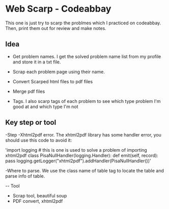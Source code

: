 # Web Scarp - Codeabbay

This one is just try to scarp the problmes which I practiced on codeabbay.
Then, print them out for review and make notes.

## Idea
- Get problem names. I get the solved problem name list from my profile and store it in a txt file.
- Scrap each problem page using their name. 
- Convert Scarped html files to pdf files
- Merge pdf files

- Tags. I also scarp tags of each problem to see which type problem I'm good at and which type I'm not

## Key step or tool
-Step
-Xhtml2pdf error. The xhtml2pdf library has some handler error, you should use this code to avoid it:

'import logging  # this is one is used to solve a problem of importing xhtml2pdf
class PisaNullHandler(logging.Handler):
    def emit(self, record):
        pass
logging.getLogger("xhtml2pdf").addHandler(PisaNullHandler())'

-Where to parse. We use the class name of table tag to locate the table and parse info of table.

-- Tool
- Scrap tool, beautiful soup 
- PDF convert, xhtml2pdf


